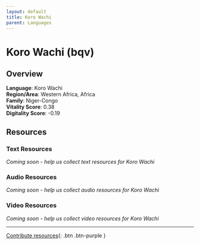 ```yaml
---
layout: default
title: Koro Wachi
parent: Languages
---
```


# Koro Wachi (bqv)

## Overview

**Language**: Koro Wachi  
**Region/Area**: Western Africa, Africa  
**Family**: Niger-Congo  
**Vitality Score**: 0.38  
**Digitality Score**: -0.19  

## Resources

### Text Resources
*Coming soon - help us collect text resources for Koro Wachi*

### Audio Resources
*Coming soon - help us collect audio resources for Koro Wachi*

### Video Resources
*Coming soon - help us collect video resources for Koro Wachi*

---

[Contribute resources](https://fairtrain.github.io/){: .btn .btn-purple }
